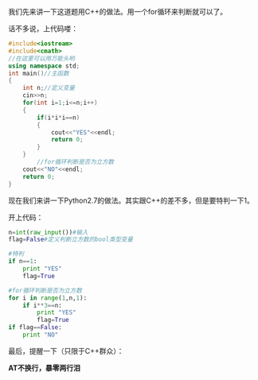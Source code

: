 我们先来讲一下这道题用C++的做法。用一个for循环来判断就可以了。

话不多说，上代码喽：
```cpp
#include<iostream>
#include<cmath>
//在这里可以用万能头哟
using namespace std;
int main()//主函数
{
	int n;//定义变量
	cin>>n;
	for(int i=1;i<=n;i++)
	{
		if(i*i*i==n)
		{
			cout<<"YES"<<endl;
			return 0;	
		}
	}
        //for循环判断是否为立方数
	cout<<"NO"<<endl;
	return 0;
}
```
现在我们来讲一下Python2.7的做法。其实跟C++的差不多，但是要特判一下1。

开上代码：
```python
n=int(raw_input())#输入
flag=False#定义判断立方数的bool类型变量

#特判
if n==1:
    print "YES"
    flag=True

#for循环判断是否为立方数
for i in range(1,n,1):
    if i**3==n:
        print "YES"
        flag=True
if flag==False:
    print "NO"

```
最后，提醒一下（只限于C++群众）：

**AT不换行，暴零两行泪**